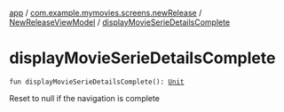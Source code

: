 [app](../../index.md) / [com.example.mymovies.screens.newRelease](../index.md) / [NewReleaseViewModel](index.md) / [displayMovieSerieDetailsComplete](./display-movie-serie-details-complete.md)

# displayMovieSerieDetailsComplete

`fun displayMovieSerieDetailsComplete(): `[`Unit`](https://kotlinlang.org/api/latest/jvm/stdlib/kotlin/-unit/index.html)

Reset to null if the navigation is complete

